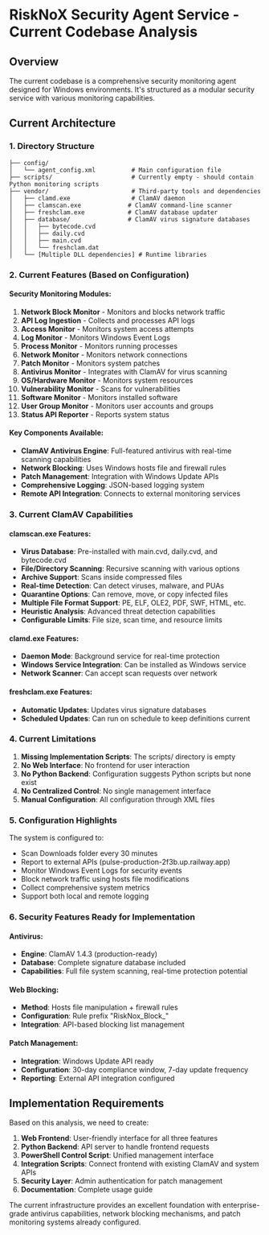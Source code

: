 # RiskNoX Security Agent Service - Current Codebase Analysis

## Overview
The current codebase is a comprehensive security monitoring agent designed for Windows environments. It's structured as a modular security service with various monitoring capabilities.

## Current Architecture

### 1. Directory Structure
```
├── config/
│   └── agent_config.xml          # Main configuration file
├── scripts/                      # Currently empty - should contain Python monitoring scripts
├── vendor/                       # Third-party tools and dependencies
│   ├── clamd.exe                 # ClamAV daemon
│   ├── clamscan.exe             # ClamAV command-line scanner
│   ├── freshclam.exe            # ClamAV database updater
│   ├── database/                # ClamAV virus signature databases
│   │   ├── bytecode.cvd
│   │   ├── daily.cvd
│   │   ├── main.cvd
│   │   └── freshclam.dat
│   └── [Multiple DLL dependencies] # Runtime libraries
```

### 2. Current Features (Based on Configuration)

#### Security Monitoring Modules:
1. **Network Block Monitor** - Monitors and blocks network traffic
2. **API Log Ingestion** - Collects and processes API logs
3. **Access Monitor** - Monitors system access attempts
4. **Log Monitor** - Monitors Windows Event Logs
5. **Process Monitor** - Monitors running processes
6. **Network Monitor** - Monitors network connections
7. **Patch Monitor** - Monitors system patches
8. **Antivirus Monitor** - Integrates with ClamAV for virus scanning
9. **OS/Hardware Monitor** - Monitors system resources
10. **Vulnerability Monitor** - Scans for vulnerabilities
11. **Software Monitor** - Monitors installed software
12. **User Group Monitor** - Monitors user accounts and groups
13. **Status API Reporter** - Reports system status

#### Key Components Available:
- **ClamAV Antivirus Engine**: Full-featured antivirus with real-time scanning capabilities
- **Network Blocking**: Uses Windows hosts file and firewall rules
- **Patch Management**: Integration with Windows Update APIs
- **Comprehensive Logging**: JSON-based logging system
- **Remote API Integration**: Connects to external monitoring services

### 3. Current ClamAV Capabilities

#### clamscan.exe Features:
- **Virus Database**: Pre-installed with main.cvd, daily.cvd, and bytecode.cvd
- **File/Directory Scanning**: Recursive scanning with various options
- **Archive Support**: Scans inside compressed files
- **Real-time Detection**: Can detect viruses, malware, and PUAs
- **Quarantine Options**: Can remove, move, or copy infected files
- **Multiple File Format Support**: PE, ELF, OLE2, PDF, SWF, HTML, etc.
- **Heuristic Analysis**: Advanced threat detection capabilities
- **Configurable Limits**: File size, scan time, and resource limits

#### clamd.exe Features:
- **Daemon Mode**: Background service for real-time protection
- **Windows Service Integration**: Can be installed as Windows service
- **Network Scanner**: Can accept scan requests over network

#### freshclam.exe Features:
- **Automatic Updates**: Updates virus signature databases
- **Scheduled Updates**: Can run on schedule to keep definitions current

### 4. Current Limitations

1. **Missing Implementation Scripts**: The scripts/ directory is empty
2. **No Web Interface**: No frontend for user interaction
3. **No Python Backend**: Configuration suggests Python scripts but none exist
4. **No Centralized Control**: No single management interface
5. **Manual Configuration**: All configuration through XML files

### 5. Configuration Highlights

The system is configured to:
- Scan Downloads folder every 30 minutes
- Report to external APIs (pulse-production-2f3b.up.railway.app)
- Monitor Windows Event Logs for security events
- Block network traffic using hosts file modifications
- Collect comprehensive system metrics
- Support both local and remote logging

### 6. Security Features Ready for Implementation

#### Antivirus:
- **Engine**: ClamAV 1.4.3 (production-ready)
- **Database**: Complete signature database included
- **Capabilities**: Full file system scanning, real-time protection potential

#### Web Blocking:
- **Method**: Hosts file manipulation + firewall rules
- **Configuration**: Rule prefix "RiskNox_Block_"
- **Integration**: API-based blocking list management

#### Patch Management:
- **Integration**: Windows Update API ready
- **Configuration**: 30-day compliance window, 7-day update frequency
- **Reporting**: External API integration configured

## Implementation Requirements

Based on this analysis, we need to create:

1. **Web Frontend**: User-friendly interface for all three features
2. **Python Backend**: API server to handle frontend requests
3. **PowerShell Control Script**: Unified management interface
4. **Integration Scripts**: Connect frontend with existing ClamAV and system APIs
5. **Security Layer**: Admin authentication for patch management
6. **Documentation**: Complete usage guide

The current infrastructure provides an excellent foundation with enterprise-grade antivirus capabilities, network blocking mechanisms, and patch monitoring systems already configured.